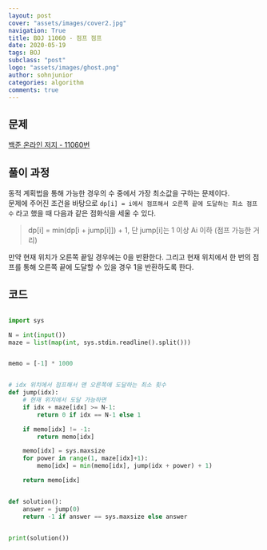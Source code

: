 ```yaml
---
layout: post
cover: "assets/images/cover2.jpg"
navigation: True
title: BOJ 11060 - 점프 점프
date: 2020-05-19
tags: BOJ
subclass: "post"
logo: "assets/images/ghost.png"
author: sohnjunior
categories: algorithm
comments: true
---
```


## 문제

[백준 온라인 저지 - 11060번](https://www.acmicpc.net/problem/11060)

## 풀이 과정

동적 계획법을 통해 가능한 경우의 수 중에서 가장 최소값을 구하는 문제이다. <br>
문제에 주어진 조건을 바탕으로 `dp[i] = i에서 점프해서 오른쪽 끝에 도달하는 최소 점프수` 라고 했을 때 다음과 같은 점화식을 세울 수 있다. <br>

> dp[i] = min(dp[i + jump[i]]) + 1, 단 jump[i]는 1 이상 Ai 이하 (점프 가능한 거리)

만약 현재 위치가 오른쪽 끝일 경우에는 0을 반환한다. 그리고 현재 위치에서 한 번의 점프를 통해 오른쪽 끝에 도달할 수 있을 경우 1을 반환하도록 한다. <br>

## 코드

```python

import sys

N = int(input())
maze = list(map(int, sys.stdin.readline().split()))


memo = [-1] * 1000


# idx 위치에서 점프해서 맨 오른쪽에 도달하는 최소 횟수
def jump(idx):
    # 현재 위치에서 도달 가능하면
    if idx + maze[idx] >= N-1:
        return 0 if idx == N-1 else 1

    if memo[idx] != -1:
        return memo[idx]

    memo[idx] = sys.maxsize
    for power in range(1, maze[idx]+1):
        memo[idx] = min(memo[idx], jump(idx + power) + 1)

    return memo[idx]


def solution():
    answer = jump(0)
    return -1 if answer == sys.maxsize else answer


print(solution())

```
